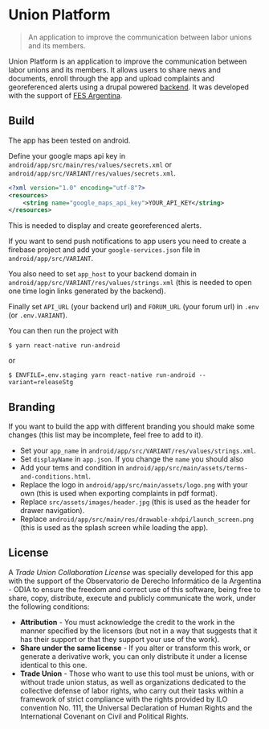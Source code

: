 # Union Platform

> An application to improve the communication between labor unions and its members.

Union Platform is an application to improve the communication between labor
unions and its members. It allows users to share news and documents, enroll
through the app and upload complaints and georeferenced alerts using a drupal
powered [backend][1]. It was developed with the support of [FES Argentina][0].

## Build

The app has been tested on android.

Define your google maps api key in `android/app/src/main/res/values/secrets.xml`
or `android/app/src/VARIANT/res/values/secrets.xml`.

```xml
<?xml version="1.0" encoding="utf-8"?>
<resources>
    <string name="google_maps_api_key">YOUR_API_KEY</string>
</resources>
```

This is needed to display and create georeferenced alerts.

If you want to send push notifications to app users you need to create a firebase
project and add your `google-services.json` file in `android/app/src/VARIANT`.

You also need to set `app_host` to your backend domain in
`android/app/src/VARIANT/res/values/strings.xml` (this is needed to open one
time login links generated by the backend).

Finally set `API_URL` (your backend url) and `FORUM_URL` (your forum url) in
`.env` (or `.env.VARIANT`).

You can then run the project with

```
$ yarn react-native run-android
```
or
```
$ ENVFILE=.env.staging yarn react-native run-android --variant=releaseStg
```

## Branding

If you want to build the app with different branding you should make some changes
(this list may be incomplete, feel free to add to it).

* Set your `app_name` in `android/app/src/VARIANT/res/values/strings.xml`.
* Set `displayName` in `app.json`. If you change the `name` you should also
* Add your tems and condition in `android/app/src/main/assets/terms-and-conditions.html`.
* Replace the logo in `android/app/src/main/assets/logo.png` with your own (this
  is used when exporting complaints in pdf format).
* Replace `src/assets/images/header.jpg` (this is used as the header for drawer navigation).
* Replace `android/app/src/main/res/drawable-xhdpi/launch_screen.png` (this is used as the splash screen while loading the app).

## License

A _Trade Union Collaboration License_ was specially developed for this app with
the support of the Observatorio de Derecho Informático de la Argentina - ODIA
to ensure the freedom and correct use of this software, being free to share,
copy, distribute, execute and publicly communicate the work, under the following
conditions:

* **Attribution** - You must acknowledge the credit to the work in the manner
specified by the licensors (but not in a way that suggests that it has their
support or that they support your use of the work).
* **Share under the same license** - If you alter or transform this work, or
generate a derivative work, you can only distribute it under a license identical
to this one.
* **Trade Union** - Those who want to use this tool must be unions, with or without
trade union status, as well as organizations dedicated to the collective defense
of labor rights, who carry out their tasks within a framework of strict
compliance with the rights provided by ILO convention No. 111, the Universal
Declaration of Human Rights and the International Covenant on Civil and Political
Rights.

[0]: https://www.fes-argentina.org
[1]: https://gitlab.com/gcoop-libre/unionplatform_backend
